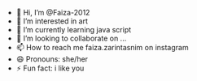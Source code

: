 - 👋 Hi, I’m @Faiza-2012
- 👀 I’m interested in art
- 🌱 I’m currently learning java script
- 💞️ I’m looking to collaborate on ...
- 📫 How to reach me faiza.zarintasnim on instagram
- 😄 Pronouns: she/her
- ⚡ Fun fact: i like you

<!---
Faiza-2012/Faiza-2012 is a ✨ special ✨ repository because its `README.md` (this file) appears on your GitHub profile.
You can click the Preview link to take a look at your changes.
--->
